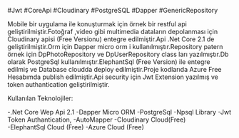 #Jwt #CoreApi #Cloudinary #PostgreSQL #Dapper #GenericRepository


Mobile bir uygulama ile konuşturmak için örnek bir restful api geliştirilmiştir.Fotoğraf ,video gibi multimedia dataların depolanması için Cloudinary apisi (Free Versionu) entegre edilmiştir.Api .Net Core 2.1 de geliştirilmiştir.Orm için Dapper micro orm i kullanılmıştır.Repository patern örnek için DpPhotoRepository ve DpUserRepository class ları yazılmıştır.Db olarak PostgreSql kullanılmıştır.ElephantSql (Free Version) ile entegre edilmiş ve Database cloudda deploy edilmiştir.Proje kodlarıda Azure Free Hesabımda publish edilmiştir.Api security için Jwt Extension yazılmış ve token authantication geliştirilmiştir.

Kullanılan Teknolojiler:

-.Net Core Wep Api 2.1
-Dapper Micro ORM
-PostgreSql 
-Npsql Library
-Jwt Token Authantication,
-AutoMapper
-Cloudinary Cloud(Free)  
-ElephantSql Cloud (Free)
-Azure Cloud (Free)

